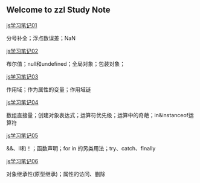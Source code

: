 ## Welcome to zzl Study Note

[js学习笔记01](./js_markdown_01)

分号补全；浮点数误差；NaN

[js学习笔记02](./js_markdown_02)

布尔值；null和undefined；全局对象；包装对象；

[js学习笔记03](./js_markdown_03)

作用域；作为属性的变量；作用域链

[js学习笔记04](./js_markdown_04)

数组直接量；创建对象表达式；运算符优先级；运算中的奇葩；in&instanceof运算符

[js学习笔记05](./js_markdown_05)

&&、ll和！；函数声明；for in 的另类用法；try、catch、finally

[js学习笔记06](./js_markdown_06)

对象继承性(原型继承)；属性的访问、删除

